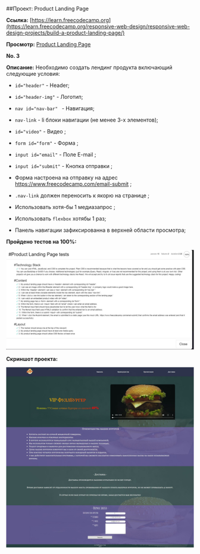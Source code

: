 ##Проект: Product Landing Page    

**Ссылка:** [https://learn.freecodecamp.org](https://learn.freecodecamp.org/responsive-web-design/responsive-web-design-projects/build-a-product-landing-page/)  

**Просмотр:** [Product Landing Page](https://raw.githack.com/tanderbull/frontend.lesson/master/work/day27/index.html)  

**No. 3**  

**Описание:** Необходимо создать лендинг продукта включающий следующие условия:

- `id="header"` 			- Header;

- `id="header-img"` 		- Логотип;

- `nav id="nav-bar" `		- Навигация;

- `nav-link`				- li блоки навигации (не менее 3-х элементов);

- `id="video"`				- Видео ;

- `form id="form"` 			- Форма ;

- `input id="email"`		- Поле E-mail ;

- `input id="submit"`		- Кнопка отправки ;

- Форма настроена на отправку на адрес https://www.freecodecamp.com/email-submit  ;

- `.nav-link`	должен переносить к якорю на странице  ;

- Использовать хотя-бы 1 медиазапрос  ;

- Использовать `flexbox` хотябы 1 раз;

- Панель навигации зафиксированна в верхней области просмотра;




**Пройдено тестов на 100%:**

![Tests](.doc/Screenshot_1.jpg)



**Скриншот проекта:**

![Project](.doc/Screenshot_2.jpg)

